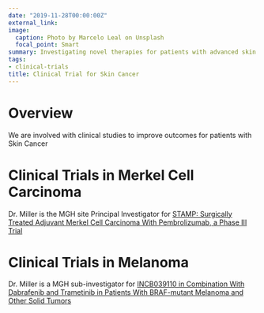 ```yaml
---
date: "2019-11-28T00:00:00Z"
external_link: 
image:
  caption: Photo by Marcelo Leal on Unsplash
  focal_point: Smart
summary: Investigating novel therapies for patients with advanced skin cancer
tags:
- clinical-trials
title: Clinical Trial for Skin Cancer
---
```


# Overview
We are involved with clinical studies to improve outcomes for patients with Skin Cancer

# Clinical Trials in Merkel Cell Carcinoma
Dr. Miller is the MGH site Principal Investigator for [STAMP: Surgically Treated Adjuvant Merkel Cell Carcinoma With Pembrolizumab, a Phase III Trial](https://clinicaltrials.gov/ct2/show/NCT03712605?term=pembrolizumab&cond=merkel+cell+carcinoma&draw=2&rank=5) 

# Clinical Trials in Melanoma
Dr. Miller is a MGH sub-investigator for [INCB039110 in Combination With Dabrafenib and Trametinib in Patients With BRAF-mutant Melanoma and Other Solid Tumors](https://clinicaltrials.gov/ct2/show/NCT03272464?term=flaherty&cond=melanoma&draw=2&rank=1)